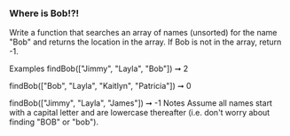 ### Where is Bob!?!

Write a function that searches an array of names (unsorted) for the name "Bob" and returns the location in the array. If Bob is not in the array, return -1.

Examples
findBob(["Jimmy", "Layla", "Bob"]) ➞ 2

findBob(["Bob", "Layla", "Kaitlyn", "Patricia"]) ➞ 0

findBob(["Jimmy", "Layla", "James"]) ➞ -1
Notes
Assume all names start with a capital letter and are lowercase thereafter (i.e. don't worry about finding "BOB" or "bob").
